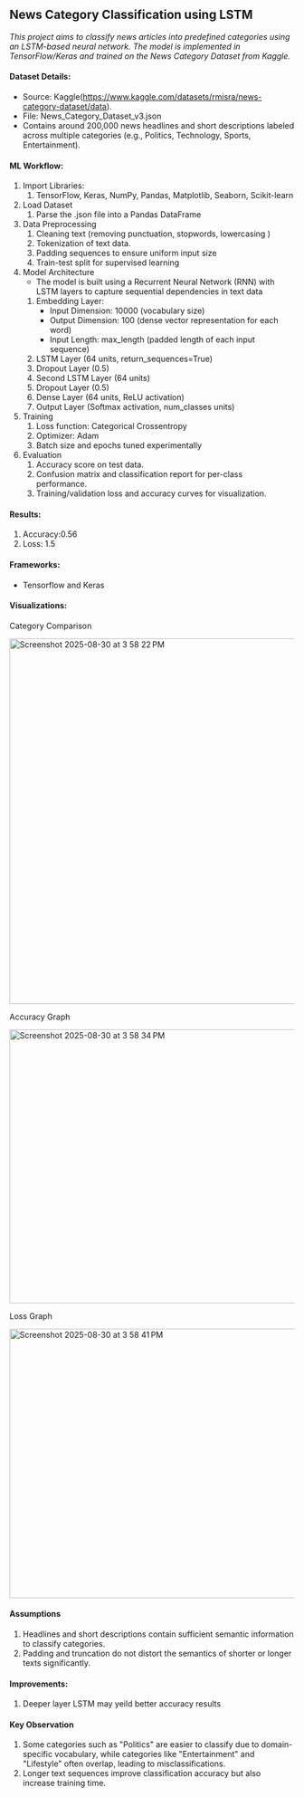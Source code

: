 ## News Category Classification using LSTM
_This project aims to classify news articles into predefined categories using an LSTM-based neural network. The model is implemented in TensorFlow/Keras and trained on the News Category Dataset from Kaggle._

#### Dataset Details:
- Source: Kaggle(https://www.kaggle.com/datasets/rmisra/news-category-dataset/data).
- File: News_Category_Dataset_v3.json
- Contains around 200,000 news headlines and short descriptions labeled across multiple categories (e.g., Politics, Technology, Sports, Entertainment). 

#### ML Workflow: 
1. Import Libraries: 
    1. TensorFlow, Keras, NumPy, Pandas, Matplotlib, Seaborn, Scikit-learn
2. Load Dataset
    1. Parse the .json file into a Pandas DataFrame
3. Data Preprocessing
    1. Cleaning text (removing punctuation, stopwords, lowercasing )
    2. Tokenization of text data.
    3. Padding sequences to ensure uniform input size
    4. Train-test split for supervised learning
4. Model Architecture
    - The model is built using a Recurrent Neural Network (RNN) with LSTM layers to capture sequential dependencies in text data
    1. Embedding Layer: 
        - Input Dimension: 10000 (vocabulary size)
        - Output Dimension: 100 (dense vector representation for each word)
        - Input Length: max_length (padded length of each input sequence)
    2. LSTM Layer (64 units, return_sequences=True)
    3. Dropout Layer (0.5)
    4. Second LSTM Layer (64 units)
    5. Dropout Layer (0.5)
    6. Dense Layer (64 units, ReLU activation)
    7. Output Layer (Softmax activation, num_classes units)
5. Training
    1. Loss function: Categorical Crossentropy
    2. Optimizer: Adam
    3. Batch size and epochs tuned experimentally
6. Evaluation
    1. Accuracy score on test data.
    2. Confusion matrix and classification report for per-class performance.
    3. Training/validation loss and accuracy curves for visualization.

#### Results:
1. Accuracy:0.56
2. Loss: 1.5

#### Frameworks:
- Tensorflow and Keras

#### Visualizations:
Category Comparison

<img width="978" height="646" alt="Screenshot 2025-08-30 at 3 58 22 PM" src="https://github.com/user-attachments/assets/f506522d-72d1-4644-beeb-54af94cccebd" />

Accuracy Graph

<img width="579" height="484" alt="Screenshot 2025-08-30 at 3 58 34 PM" src="https://github.com/user-attachments/assets/4e42775d-3fd1-4556-a167-9278b2e16aa5" />

Loss Graph

<img width="544" height="476" alt="Screenshot 2025-08-30 at 3 58 41 PM" src="https://github.com/user-attachments/assets/9488c8ff-6c52-41fc-b142-653435fb761e" />

#### Assumptions
1. Headlines and short descriptions contain sufficient semantic information to classify categories.
2. Padding and truncation do not distort the semantics of shorter or longer texts significantly. 

#### Improvements:
1. Deeper layer LSTM may yeild better accuracy results

#### Key Observation
1. Some categories such as "Politics" are easier to classify due to domain-specific vocabulary, while categories like "Entertainment" and "Lifestyle" often overlap, leading to misclassifications.
2. Longer text sequences improve classification accuracy but also increase training time.

